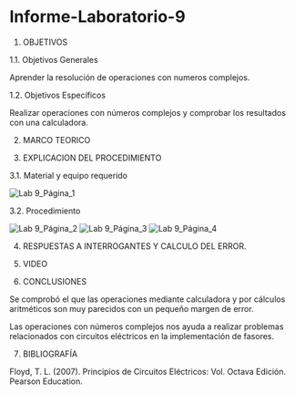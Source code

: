 # Informe-Laboratorio-9

1.	OBJETIVOS 

1.1.	Objetivos Generales 

Aprender la resolución de operaciones con numeros complejos.

1.2.	Objetivos Específicos 

Realizar operaciones con números complejos y comprobar los resultados con una calculadora.

2.	MARCO TEORICO 



3.	EXPLICACION DEL PROCEDIMIENTO

3.1.	Material y equipo requerido 

![Lab 9_Página_1](https://user-images.githubusercontent.com/93209004/155154393-5f6c6fcd-a698-456c-b0cd-e6e56f8bf364.jpg)

3.2.	Procedimiento

![Lab 9_Página_2](https://user-images.githubusercontent.com/93209004/155154473-63fe0645-1a80-434e-b0c8-e8c6696586a7.jpg)
![Lab 9_Página_3](https://user-images.githubusercontent.com/93209004/155154476-1a847bc5-f152-482e-bd94-0565d56f37dd.jpg)
![Lab 9_Página_4](https://user-images.githubusercontent.com/93209004/155154477-61a3c8c1-2ed9-4a2b-8879-15858786ba7a.jpg)

4.	RESPUESTAS A INTERROGANTES Y CALCULO DEL ERROR.



5.	VIDEO



6.	CONCLUSIONES

Se comprobó el que las operaciones mediante calculadora y por cálculos aritméticos son muy parecidos con un pequeño margen de error.

Las operaciones con números complejos nos ayuda a realizar problemas relacionados con circuitos eléctricos en la implementación de fasores.

7. BIBLIOGRAFÍA 

Floyd, T. L. (2007). Principios de Circuitos Eléctricos: Vol. Octava Edición. Pearson Education.
